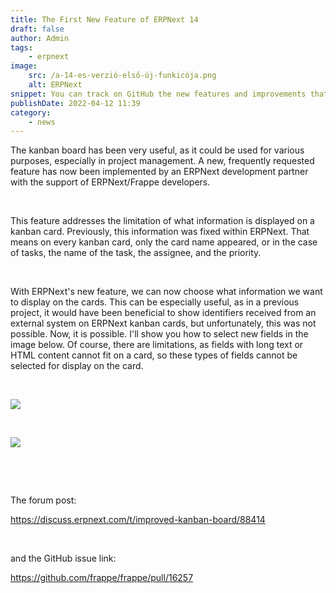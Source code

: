 ```yaml
---
title: The First New Feature of ERPNext 14
draft: false
author: Admin
tags:
    - erpnext
image:
    src: /a-14-es-verzió-első-új-funkicója.png
    alt: ERPNext
snippet: You can track on GitHub the new features and improvements that are included in the new versions. Now, the limitation of kanban cards has been removed.
publishDate: 2022-04-12 11:39
category:
    - news
---
```


<p>The kanban board has been very useful, as it could be used for various purposes, especially in project management. A new, frequently requested feature has now been implemented by an ERPNext development partner with the support of ERPNext/Frappe developers.</p><p><br></p><p>This feature addresses the limitation of what information is displayed on a kanban card. Previously, this information was fixed within ERPNext. That means on every kanban card, only the card name appeared, or in the case of tasks, the name of the task, the assignee, and the priority.</p><p><br></p><p>With ERPNext's new feature, we can now choose what information we want to display on the cards. This can be especially useful, as in a previous project, it would have been beneficial to show identifiers received from an external system on ERPNext kanban cards, but unfortunately, this was not possible. Now, it is possible. I'll show you how to select new fields in the image below. Of course, there are limitations, as fields with long text or HTML content cannot fit on a card, so these types of fields cannot be selected for display on the card.</p><p><br></p><p><img src="/8UTvjIn.png"></p><p><br></p><p><img src="/XSO3Ltr.png"></p><p><br></p><p><br></p><p>The forum post:</p><p><a href="https://discuss.erpnext.com/t/improved-kanban-board/88414" rel="noopener noreferrer">https://discuss.erpnext.com/t/improved-kanban-board/88414</a></p><p><br></p><p>and the GitHub issue link:</p><p><a href="https://github.com/frappe/frappe/pull/16257" rel="noopener noreferrer">https://github.com/frappe/frappe/pull/16257</a></p>

